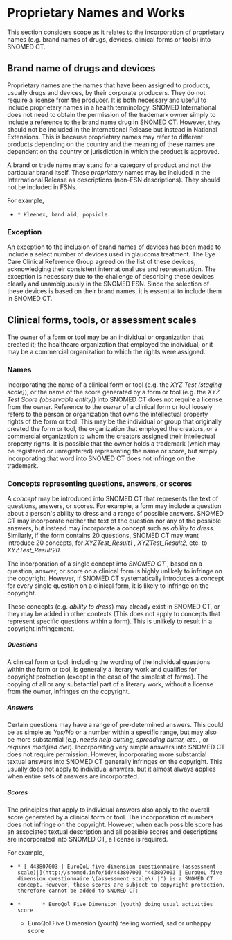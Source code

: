 # Proprietary Names and Works

This section considers scope as it relates to the incorporation of proprietary names (e.g. brand names of drugs, devices, clinical forms or tools) into SNOMED CT. 

## Brand name of drugs and devices

Proprietary names are the names that have been assigned to products, usually drugs and devices, by their corporate producers. They do not require a license from the producer. It is both necessary and useful to include proprietary names in a health terminology. SNOMED International does not need to obtain the permission of the trademark owner simply to include a reference to the brand name drug in SNOMED CT. However, they should not be included in the International Release but instead in National Extensions. This is because proprietary names may refer to different products depending on the country and the meaning of these names are dependent on the country or jurisdiction in which the product is approved.

A brand or trade name may stand for a category of product and not the particular brand itself. These _proprietary_ names may be included in the International Release as descriptions (non-FSN descriptions). They should not be included in FSNs.

For example,

  *     * Kleenex, band aid, popsicle

### **Exception**

An exception to the inclusion of brand names of devices has been made to include a select number of devices used in glaucoma treatment. The Eye Care Clinical Reference Group agreed on the list of these devices, acknowledging their consistent international use and representation. The exception is necessary due to the challenge of describing these devices clearly and unambiguously in the SNOMED FSN. Since the selection of these devices is based on their brand names, it is essential to include them in SNOMED CT.

## Clinical forms, tools, or assessment scales

The owner of a form or tool may be an individual or organization that created it; the healthcare organization that employed the individual; or it may be a commercial organization to which the rights were assigned.

### Names

Incorporating the name of a clinical form or tool (e.g. the _XYZ Test (staging scale)_), or the name of the score generated by a form or tool (e.g. the _XYZ Test Score (observable entity)_) into SNOMED CT does not require a license from the owner. Reference to the _owner_ of a clinical form or tool loosely refers to the person or organization that owns the intellectual property rights of the form or tool. This may be the individual or group that originally created the form or tool, the organization that employed the creators, or a commercial organization to whom the creators assigned their intellectual property rights. It is possible that the owner holds a trademark (which may be registered or unregistered) representing the name or score, but simply incorporating that word into SNOMED CT does not infringe on the trademark.

### Concepts representing questions, answers, or scores

A _concept_ may be introduced into SNOMED CT that represents the text of questions, answers, or scores. For example, a form may include a question about a person's ability to dress and a range of possible answers. SNOMED CT may incorporate neither the text of the question nor any of the possible answers, but instead may incorporate a concept such as _ability to dress_. Similarly, if the form contains 20 questions, SNOMED CT may want introduce 20 concepts, for _XYZTest_Result1_ , _XYZTest_Result2,_ etc. to _XYZTest_Result20_.

The incorporation of a single concept into _SNOMED CT_ , based on a question, answer, or score on a clinical form is highly unlikely to infringe on the copyright. However, if SNOMED CT systematically introduces a concept for every single question on a clinical form, it is likely to infringe on the copyright.

These concepts (e.g. _ability to dress_) may already exist in SNOMED CT, or they may be added in other contexts (This does not apply to concepts that represent specific questions within a form). This is unlikely to result in a copyright infringement.

##### Questions

A clinical form or tool, including the wording of the individual questions within the form or tool, is generally a literary work and qualifies for copyright protection (except in the case of the simplest of forms). The copying of all or any substantial part of a literary work, without a license from the owner, infringes on the copyright. 

##### Answers

Certain questions may have a range of pre-determined answers. This could be as simple as _Yes/No_ or a number within a specific range, but may also be more substantial (e.g. _needs help cutting, spreading butter, etc._ , or _requires modified diet_). Incorporating very simple answers into SNOMED CT does not require permission. However, incorporating more substantial textual answers into SNOMED CT generally infringes on the copyright. This usually does not apply to individual answers, but it almost always applies when entire sets of answers are incorporated.

##### Scores

The principles that apply to individual answers also apply to the overall score generated by a clinical form or tool. The incorporation of numbers does not infringe on the copyright. However, when each possible score has an associated textual description and all possible scores and descriptions are incorporated into SNOMED CT, a license is required.

For example, 

  *     * [ 443807003 | EuroQoL five dimension questionnaire (assessment scale)|](http://snomed.info/id/443807003 "443807003 | EuroQoL five dimension questionnaire \(assessment scale\) |") is a SNOMED CT concept. However, these scores are subject to copyright protection, therefore cannot be added to SNOMED CT:   

  *     *       * EuroQol Five Dimension (youth) doing usual activities score 
      * EuroQol Five Dimension (youth) feeling worried, sad or unhappy score

  

  

